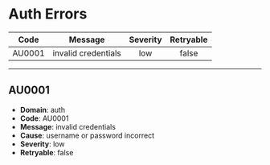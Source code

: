 # Auth Errors

| Code | Message | Severity | Retryable |
|:-----:|:-----------:|:-----:|:-----:|
| AU0001 | invalid credentials | low | false |

---

## AU0001

- **Domain**: auth
- **Code**: AU0001
- **Message**: invalid credentials
- **Cause**: username or password incorrect
- **Severity**: low
- **Retryable**: false
